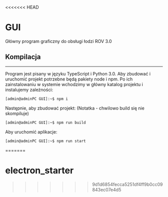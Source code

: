 <<<<<<< HEAD
# GUI
Główny program graficzny do obsługi łodzi ROV 3.0

## Kompilacja
--------------
Program jest pisany w języku TypeScript i Python 3.0. Aby zbudować i uruchomić projekt potrzebne będą pakiety node i npm. Po ich zainstalowaniu w systemie wchodzimy w główny katalog projektu i instalujemy zależności: 
```console
[admin@adminPC GUI]:~$ npm i
```

Następnie, aby zbudować projekt: (Notatka - chwilowo build się nie skompiluje)
```console
[admin@adminPC GUI]:~$ npm run build
```

Aby uruchomić aplikacje:
```console
[admin@adminPC GUI]:~$ npm run start
```
=======
# electron_starter
>>>>>>> 9d1d6854fecca5251df4ff9b0cc09843ec07e4d5

